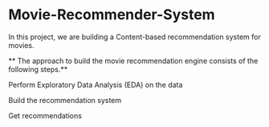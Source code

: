 # Movie-Recommender-System

In this project, we are building a Content-based recommendation system for movies.

** The approach to build the movie recommendation engine consists of the following steps.**

Perform Exploratory Data Analysis (EDA) on the data

Build the recommendation system

Get recommendations
